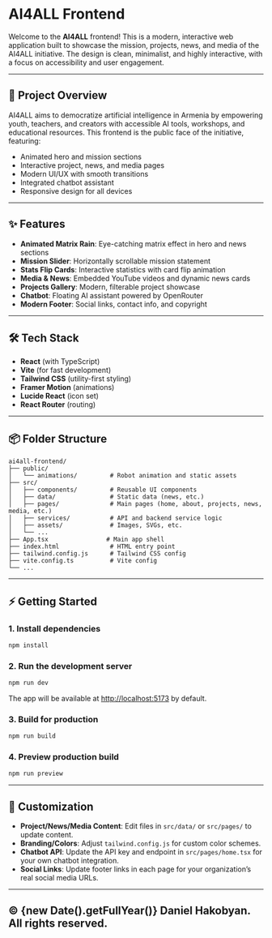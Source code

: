 # AI4ALL Frontend

Welcome to the **AI4ALL** frontend! This is a modern, interactive web application built to showcase the mission, projects, news, and media of the AI4ALL initiative. The design is clean, minimalist, and highly interactive, with a focus on accessibility and user engagement.

---

## 🚀 Project Overview
AI4ALL aims to democratize artificial intelligence in Armenia by empowering youth, teachers, and creators with accessible AI tools, workshops, and educational resources. This frontend is the public face of the initiative, featuring:
- Animated hero and mission sections
- Interactive project, news, and media pages
- Modern UI/UX with smooth transitions
- Integrated chatbot assistant
- Responsive design for all devices

---

## ✨ Features
- **Animated Matrix Rain**: Eye-catching matrix effect in hero and news sections
- **Mission Slider**: Horizontally scrollable mission statement
- **Stats Flip Cards**: Interactive statistics with card flip animation
- **Media & News**: Embedded YouTube videos and dynamic news cards
- **Projects Gallery**: Modern, filterable project showcase
- **Chatbot**: Floating AI assistant powered by OpenRouter
- **Modern Footer**: Social links, contact info, and copyright

---

## 🛠️ Tech Stack
- **React** (with TypeScript)
- **Vite** (for fast development)
- **Tailwind CSS** (utility-first styling)
- **Framer Motion** (animations)
- **Lucide React** (icon set)
- **React Router** (routing)

---

## 📦 Folder Structure
```
ai4all-frontend/
├── public/
│   └── animations/         # Robot animation and static assets
├── src/
│   ├── components/         # Reusable UI components
│   ├── data/               # Static data (news, etc.)
│   ├── pages/              # Main pages (home, about, projects, news, media, etc.)
│   ├── services/           # API and backend service logic
│   ├── assets/             # Images, SVGs, etc.
│   └── ...
├── App.tsx                # Main app shell
├── index.html              # HTML entry point
├── tailwind.config.js      # Tailwind CSS config
├── vite.config.ts          # Vite config
└── ...
```

---

## ⚡ Getting Started

### 1. **Install dependencies**
```bash
npm install
```

### 2. **Run the development server**
```bash
npm run dev
```

The app will be available at [http://localhost:5173](http://localhost:5173) by default.

### 3. **Build for production**
```bash
npm run build
```

### 4. **Preview production build**
```bash
npm run preview
```

---

## 📝 Customization
- **Project/News/Media Content**: Edit files in `src/data/` or `src/pages/` to update content.
- **Branding/Colors**: Adjust `tailwind.config.js` for custom color schemes.
- **Chatbot API**: Update the API key and endpoint in `src/pages/home.tsx` for your own chatbot integration.
- **Social Links**: Update footer links in each page for your organization’s real social media URLs.

---


## © {new Date().getFullYear()} Daniel Hakobyan. All rights reserved.
